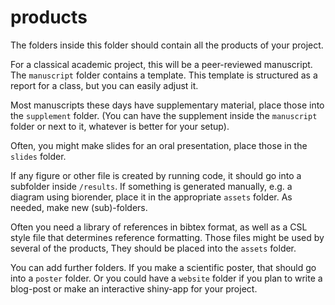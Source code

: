 # products

The folders inside this folder should contain all the products of your project.

For a classical academic project, this will be a peer-reviewed manuscript. 
The `manuscript` folder contains a template. This template is structured as a report for a class, but you can easily adjust it.

Most manuscripts these days have supplementary material, place those into the `supplement` folder. (You can have the supplement inside the `manuscript` folder or next to it, whatever is better for your setup).

Often, you might make slides for an oral presentation, place those in the `slides` folder. 

If any figure or other file is created by running code, it should go into a subfolder inside `/results`. If something is generated manually, e.g. a diagram using biorender, place it in the appropriate `assets` folder. As needed, make new (sub)-folders.

Often you need a library of references in bibtex format, as well as a CSL style file that determines reference formatting. Those files might be used by several of the products, They should be placed into the `assets` folder.

You can add further folders. If you make a scientific poster, that should go into a `poster` folder. Or you could have a `website` folder if you plan to write a blog-post or make an interactive shiny-app for your project.  


